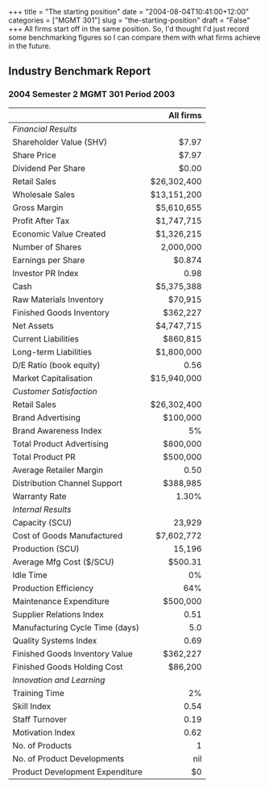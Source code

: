 +++
title = "The starting position"
date = "2004-08-04T10:41:00+12:00"
categories = ["MGMT 301"]
slug = "the-starting-position"
draft = "False"
+++
All firms start off in the same position. So, I'd thought I'd just
record some benchmarking figures so I can compare them with what
firms achieve in the future.

## Industry Benchmark Report

### 2004 Semester 2 MGMT 301 Period 2003

|   | All firms | 
| - | ------:| 
| _Financial Results_ |   | 
| Shareholder Value (SHV) | $7.97 | 
| Share Price | $7.97 | 
| Dividend Per Share | $0.00 | 
| Retail Sales | $26,302,400 | 
| Wholesale Sales | $13,151,200 | 
| Gross Margin | $5,610,655 | 
| Profit After Tax | $1,747,715 | 
| Economic Value Created | $1,326,215 | 
| Number of Shares | 2,000,000 | 
| Earnings per Share | $0.874 | 
| Investor PR Index | 0.98 | 
| Cash | $5,375,388 | 
| Raw Materials Inventory | $70,915 | 
| Finished Goods Inventory | $362,227 | 
| Net Assets | $4,747,715 | 
| Current Liabilities | $860,815 | 
| Long-term Liabilities | $1,800,000 | 
| D/E Ratio (book equity) | 0.56 | 
| Market Capitalisation | $15,940,000 | 
| _Customer Satisfaction_ |   | 
| Retail Sales | $26,302,400 | 
| Brand Advertising | $100,000 | 
| Brand Awareness Index | 5% | 
| Total Product Advertising | $800,000 | 
| Total Product PR | $500,000 | 
| Average Retailer Margin | 0.50 | 
| Distribution Channel Support | $388,985 | 
| Warranty Rate | 1.30% | 
| _Internal Results_ |   | 
| Capacity (SCU) | 23,929 | 
| Cost of Goods Manufactured | $7,602,772 | 
| Production (SCU) | 15,196 | 
| Average Mfg Cost ($/SCU) | $500.31 | 
| Idle Time | 0% | 
| Production Efficiency | 64% | 
| Maintenance Expenditure | $500,000 | 
| Supplier Relations Index | 0.51 | 
| Manufacturing Cycle Time (days) | 5.0 | 
| Quality Systems Index | 0.69 | 
| Finished Goods Inventory Value | $362,227 | 
| Finished Goods Holding Cost | $86,200 | 
| _Innovation and Learning_ |   | 
| Training Time | 2% | 
| Skill Index | 0.54 | 
| Staff Turnover | 0.19 | 
| Motivation Index | 0.62 | 
| No. of Products | 1 | 
| No. of Product Developments | nil | 
| Product Development Expenditure | $0 | 
